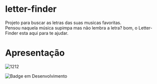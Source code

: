 # letter-finder
Projeto para buscar as letras das suas musicas favoritas. </br>
Pensou naquela música supimpa mas não lembra a letra? bom, o Letter-Finder esta aqui para te ajudar.

# Apresentação

![1212](https://user-images.githubusercontent.com/95131108/166115297-89ffe198-e8f8-491b-bca0-393bbb0efdfc.png)


![Badge em Desenvolvimento](http://img.shields.io/static/v1?label=STATUS&message=EM%20DESENVOLVIMENTO&color=GREEN&style=for-the-badge)
